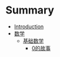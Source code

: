 # Summary

* [Introduction](README.md)
* [数学](chapter1.md)
  * [基础数学](chapter1/ji-chu-shu-xue.md)
    * [0的故事](chapter1/ji-chu-shu-xue/0de-gu-shi.md)

